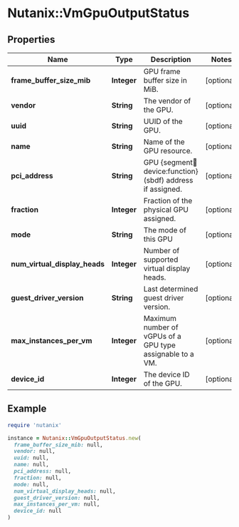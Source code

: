 # Nutanix::VmGpuOutputStatus

## Properties

| Name | Type | Description | Notes |
| ---- | ---- | ----------- | ----- |
| **frame_buffer_size_mib** | **Integer** | GPU frame buffer size in MiB. | [optional] |
| **vendor** | **String** | The vendor of the GPU. | [optional] |
| **uuid** | **String** | UUID of the GPU. | [optional] |
| **name** | **String** | Name of the GPU resource. | [optional] |
| **pci_address** | **String** | GPU {segment:bus:device:function} (sbdf) address if assigned.  | [optional] |
| **fraction** | **Integer** | Fraction of the physical GPU assigned. | [optional] |
| **mode** | **String** | The mode of this GPU | [optional] |
| **num_virtual_display_heads** | **Integer** | Number of supported virtual display heads. | [optional] |
| **guest_driver_version** | **String** | Last determined guest driver version. | [optional] |
| **max_instances_per_vm** | **Integer** | Maximum number of vGPUs of a GPU type assignable to a VM. | [optional] |
| **device_id** | **Integer** | The device ID of the GPU. | [optional] |

## Example

```ruby
require 'nutanix'

instance = Nutanix::VmGpuOutputStatus.new(
  frame_buffer_size_mib: null,
  vendor: null,
  uuid: null,
  name: null,
  pci_address: null,
  fraction: null,
  mode: null,
  num_virtual_display_heads: null,
  guest_driver_version: null,
  max_instances_per_vm: null,
  device_id: null
)
```

